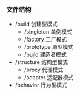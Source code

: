 ### 文件结构
- /build 创建型模式
  - /singleton 单例模式
  - /factory 工厂模式
  - /prototype 原型模式
  - /build 建造者模式
- /structure 结构型模式
  - /proxy 代理模式
  - /adapter 适配器模式
- /behavior 行为型模式